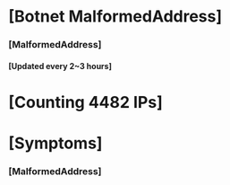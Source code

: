 # [Botnet MalformedAddress]
### [MalformedAddress]
#### [Updated every 2~3 hours]

# [Counting 4482 IPs]

# [Symptoms] 
###   [MalformedAddress]
